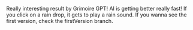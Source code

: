 Really interesting result by Grimoire GPT! AI is getting better really fast!
If you click on a rain drop, it gets to play a rain sound.
If you wanna see the first version, check the firstVersion branch.
